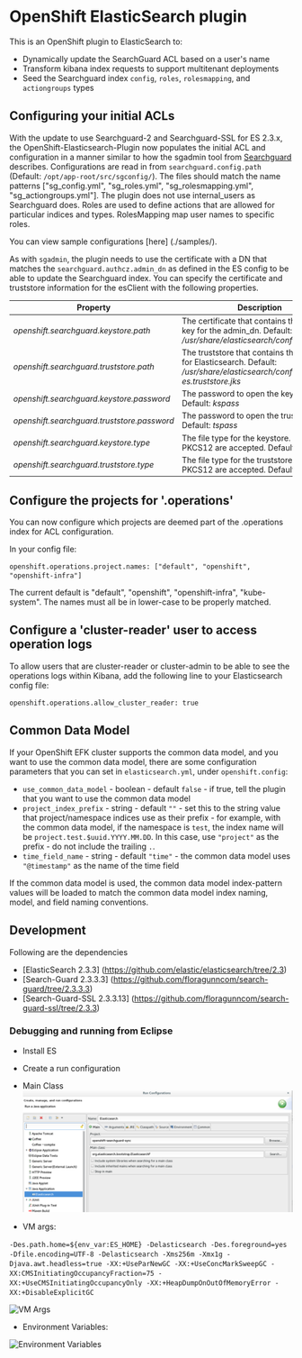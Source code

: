 # OpenShift ElasticSearch plugin
This is an OpenShift plugin to ElasticSearch to:

* Dynamically update the SearchGuard ACL based on a user's name
* Transform kibana index requests to support multitenant deployments
* Seed the Searchguard index `config`, `roles`, `rolesmapping`, and `actiongroups` types

## Configuring your initial ACLs
With the update to use Searchguard-2 and Searchguard-SSL for ES 2.3.x, the
OpenShift-Elasticsearch-Plugin now populates the initial ACL and configuration in
a manner similar to how the sgadmin tool from [Searchguard](https://github.com/floragunncom/search-guard#dynamic-configuration)
describes.  Configurations are read in from `searchguard.config.path` (Default: `/opt/app-root/src/sgconfig/`).
The files should match the name patterns ["sg_config.yml", "sg_roles.yml",
"sg_rolesmapping.yml", "sg_actiongroups.yml"].  The plugin does not use internal_users
as Searchguard does. Roles are used to define actions that are allowed for
particular indices and types. RolesMapping map user names to specific roles.

You can view sample configurations [here] (./samples/).

As with `sgadmin`, the plugin needs to use the certificate with a DN that matches
the `searchguard.authcz.admin_dn` as defined in the ES config to be able to
update the Searchguard index. You can specify the certificate and truststore information
for the esClient with the following properties.

|Property|Description|
|-------|--------|
|*_openshift.searchguard.keystore.path_*|The certificate that contains the cert and key for the admin_dn. Default: *_/usr/share/elasticsearch/config/admin.jks_*|
|*_openshift.searchguard.truststore.path_*|The truststore that contains the certificate for Elasticsearch. Default: *_/usr/share/elasticsearch/config/logging-es.truststore.jks_*|
|*_openshift.searchguard.keystore.password_*|The password to open the keystore. Default: *_kspass_*|
|*_openshift.searchguard.truststore.password_*|The password to open the truststore. Default: *_tspass_*|
|*_openshift.searchguard.keystore.type_*|The file type for the keystore. JKS or PKCS12 are accepted. Default: *_JKS_*|
|*_openshift.searchguard.truststore.type_*|The file type for the truststore. JKS or PKCS12 are accepted. Default: *_JKS_*|

## Configure the projects for '.operations'
You can now configure which projects are deemed part of the .operations index for ACL
configuration.

In your config file:
```
openshift.operations.project.names: ["default", "openshift", "openshift-infra"]
```

The current default is "default", "openshift", "openshift-infra", "kube-system".
The names must all be in lower-case to be properly matched.

## Configure a 'cluster-reader' user to access operation logs
To allow users that are cluster-reader or cluster-admin to be able to see the
operations logs within Kibana, add the following line to your Elasticsearch config
file:
```
openshift.operations.allow_cluster_reader: true
```

## Common Data Model
If your OpenShift EFK cluster supports the common data model, and you want to
use the common data model, there are some configuration parameters that you can
set in `elasticsearch.yml`, under `openshift.config`:

* `use_common_data_model` - boolean - default `false` - if true, tell the
  plugin that you want to use the common data model
* `project_index_prefix` - string - default `""` - set this to the string value
  that project/namespace indices use as their prefix - for example, with the
  common data model, if the namespace is `test`, the index name will be
  `project.test.$uuid.YYYY.MM.DD`.  In this case, use `"project"` as the
  prefix - do not include the trailing `.`.
* `time_field_name` - string - default `"time"` - the common data model uses
  `"@timestamp"` as the name of the time field

If the common data model is used, the common data model index-pattern values
will be loaded to match the common data model index naming, model, and field
naming conventions.

## Development
Following are the dependencies

* [ElasticSearch 2.3.3] (https://github.com/elastic/elasticsearch/tree/2.3)
* [Search-Guard 2.3.3.3] (https://github.com/floragunncom/search-guard/tree/2.3.3.3)
* [Search-Guard-SSL 2.3.3.13] (https://github.com/floragunncom/search-guard-ssl/tree/2.3.3)

### Debugging and running from Eclipse

* Install ES

* Create a run configuration
 * Main Class
 ![Main class](images/eclipse_run_main.png)

 * VM args:

 ````-Des.path.home=${env_var:ES_HOME} -Delasticsearch -Des.foreground=yes -Dfile.encoding=UTF-8 -Delasticsearch -Xms256m -Xmx1g -Djava.awt.headless=true -XX:+UseParNewGC -XX:+UseConcMarkSweepGC -XX:CMSInitiatingOccupancyFraction=75 -XX:+UseCMSInitiatingOccupancyOnly -XX:+HeapDumpOnOutOfMemoryError -XX:+DisableExplicitGC````

![VM Args](images/eclipse_run_args.png)

 * Environment Variables:

![Environment Variables](images/eclipse_run_env.png)   
